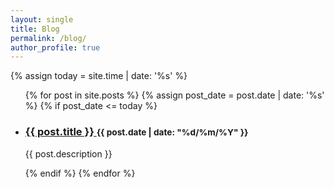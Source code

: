 ```yaml
---
layout: single
title: Blog
permalink: /blog/
author_profile: true
---
```


{% assign today = site.time | date: '%s' %}

<ul class="post-list">
  {% for post in site.posts %}
    {% assign post_date = post.date | date: '%s' %}
    {% if post_date <= today %}
      <li>
        <h3>
          <a href="{{ post.url | relative_url }}">
            {{ post.title }}
          </a>
          <small>{{ post.date | date: "%d/%m/%Y" }}</small>
        </h3>
        <p>{{ post.description }}</p>
      </li>
    {% endif %}
  {% endfor %}
</ul>
